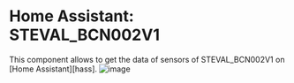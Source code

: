 # Home Assistant: STEVAL_BCN002V1
This component allows to get the data of sensors of STEVAL_BCN002V1 on [Home Assistant][hass].
![image](https://user-images.githubusercontent.com/11463289/68007850-4438bc00-fcc0-11e9-9695-32c8a53a86ee.png)
